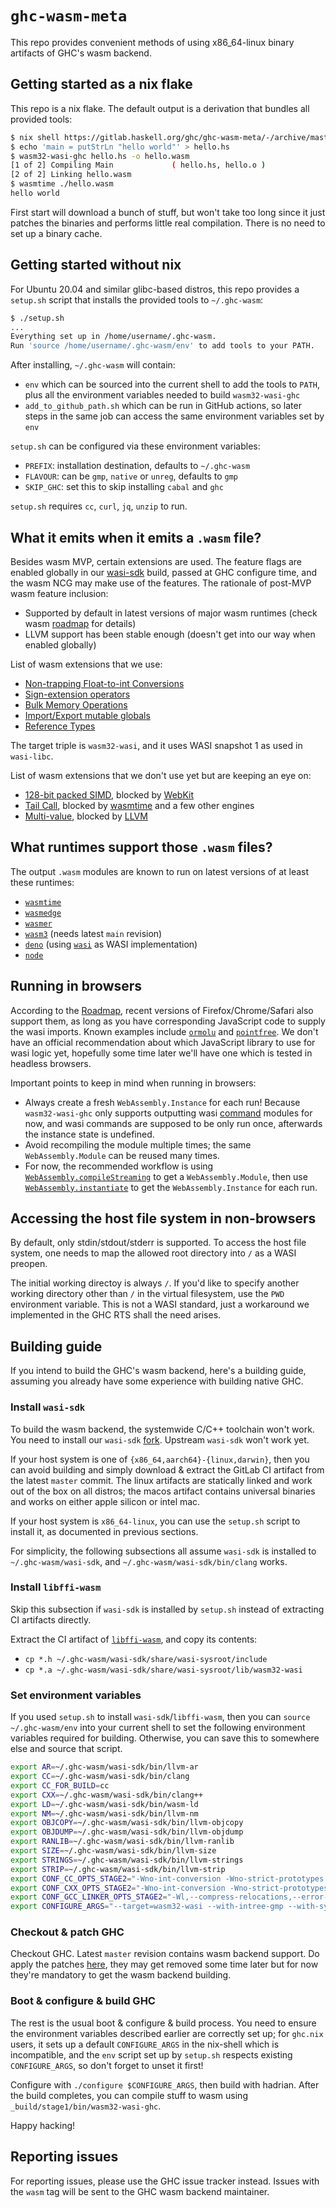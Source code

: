 # `ghc-wasm-meta`

This repo provides convenient methods of using x86_64-linux binary
artifacts of GHC's wasm backend.

## Getting started as a nix flake

This repo is a nix flake. The default output is a derivation that
bundles all provided tools:

```sh
$ nix shell https://gitlab.haskell.org/ghc/ghc-wasm-meta/-/archive/master/ghc-wasm-meta-master.tar.gz
$ echo 'main = putStrLn "hello world"' > hello.hs
$ wasm32-wasi-ghc hello.hs -o hello.wasm
[1 of 2] Compiling Main             ( hello.hs, hello.o )
[2 of 2] Linking hello.wasm
$ wasmtime ./hello.wasm
hello world
```

First start will download a bunch of stuff, but won't take too long
since it just patches the binaries and performs little real
compilation. There is no need to set up a binary cache.

## Getting started without nix

For Ubuntu 20.04 and similar glibc-based distros, this repo provides a
`setup.sh` script that installs the provided tools to `~/.ghc-wasm`:

```sh
$ ./setup.sh
...
Everything set up in /home/username/.ghc-wasm.
Run 'source /home/username/.ghc-wasm/env' to add tools to your PATH.
```

After installing, `~/.ghc-wasm` will contain:

  - `env` which can be sourced into the current shell to add the tools
    to `PATH`, plus all the environment variables needed to build
    `wasm32-wasi-ghc`
  - `add_to_github_path.sh` which can be run in GitHub actions, so
    later steps in the same job can access the same environment
    variables set by `env`

`setup.sh` can be configured via these environment variables:

  - `PREFIX`: installation destination, defaults to `~/.ghc-wasm`
  - `FLAVOUR`: can be `gmp`, `native` or `unreg`, defaults to `gmp`
  - `SKIP_GHC`: set this to skip installing `cabal` and `ghc`

`setup.sh` requires `cc`, `curl`, `jq`, `unzip` to run.

## What it emits when it emits a `.wasm` file?

Besides wasm MVP, certain extensions are used. The feature flags are
enabled globally in our
[wasi-sdk](https://gitlab.haskell.org/ghc/wasi-sdk) build, passed at
GHC configure time, and the wasm NCG may make use of the features. The
rationale of post-MVP wasm feature inclusion:

- Supported by default in latest versions of major wasm runtimes
(check wasm [roadmap](https://webassembly.org/roadmap) for details)
- LLVM support has been stable enough (doesn't get into our way when
enabled globally)

List of wasm extensions that we use:

- [Non-trapping Float-to-int
  Conversions](https://github.com/WebAssembly/spec/blob/master/proposals/nontrapping-float-to-int-conversion/Overview.md)
- [Sign-extension
  operators](https://github.com/WebAssembly/spec/blob/master/proposals/sign-extension-ops/Overview.md)
- [Bulk Memory
  Operations](https://github.com/WebAssembly/spec/blob/master/proposals/bulk-memory-operations/Overview.md)
- [Import/Export mutable
  globals](https://github.com/WebAssembly/mutable-global/blob/master/proposals/mutable-global/Overview.md)
- [Reference
  Types](https://github.com/WebAssembly/spec/blob/master/proposals/reference-types/Overview.md)

The target triple is `wasm32-wasi`, and it uses WASI snapshot 1 as
used in `wasi-libc`.

List of wasm extensions that we don't use yet but are keeping an eye
on:

- [128-bit packed
  SIMD](https://github.com/WebAssembly/spec/blob/master/proposals/simd/SIMD.md),
  blocked by [WebKit](https://bugs.webkit.org/show_bug.cgi?id=222382)
- [Tail
  Call](https://github.com/WebAssembly/tail-call/blob/main/proposals/tail-call/Overview.md),
  blocked by
  [wasmtime](https://github.com/bytecodealliance/wasmtime/issues/1065)
  and a few other engines
- [Multi-value](https://github.com/WebAssembly/spec/blob/master/proposals/multi-value/Overview.md),
  blocked by [LLVM](https://github.com/llvm/llvm-project/issues/59095)

## What runtimes support those `.wasm` files?

The output `.wasm` modules are known to run on latest versions of at
least these runtimes:

- [`wasmtime`](https://wasmtime.dev)
- [`wasmedge`](https://wasmedge.org)
- [`wasmer`](https://wasmer.io)
- [`wasm3`](https://github.com/wasm3/wasm3) (needs latest `main`
  revision)
- [`deno`](https://deno.land) (using
  [`wasi`](https://deno.land/std/wasi/snapshot_preview1.ts) as WASI
  implementation)
- [`node`](https://nodejs.org)

## Running in browsers

According to the [Roadmap](https://webassembly.org/roadmap), recent
versions of Firefox/Chrome/Safari also support them, as long as you
have corresponding JavaScript code to supply the wasi imports. Known
examples include
[`ormolu`](https://twitter.com/tweagio/status/1598618914761719808) and
[`pointfree`](https://www.reddit.com/r/haskell/comments/zc8o75/try_the_wasm_port_of_pointfree).
We don't have an official recommendation about which JavaScript
library to use for wasi logic yet, hopefully some time later we'll
have one which is tested in headless browsers.

Important points to keep in mind when running in browsers:

- Always create a fresh `WebAssembly.Instance` for each run! Because
  `wasm32-wasi-ghc` only supports outputting wasi
  [command](https://github.com/WebAssembly/WASI/blob/main/legacy/application-abi.md)
  modules for now, and wasi commands are supposed to be only run once,
  afterwards the instance state is undefined.
- Avoid recompiling the module multiple times; the same
  `WebAssembly.Module` can be reused many times.
- For now, the recommended workflow is using
  [`WebAssembly.compileStreaming`](https://developer.mozilla.org/en-US/docs/WebAssembly/JavaScript_interface/compileStreaming)
  to get a `WebAssembly.Module`, then use
  [`WebAssembly.instantiate`](https://developer.mozilla.org/en-US/docs/WebAssembly/JavaScript_interface/instantiate)
  to get the `WebAssembly.Instance` for each run.

## Accessing the host file system in non-browsers

By default, only stdin/stdout/stderr is supported. To access the host
file system, one needs to map the allowed root directory into `/` as a
WASI preopen.

The initial working directoy is always `/`. If you'd like to specify
another working directory other than `/` in the virtual filesystem,
use the `PWD` environment variable. This is not a WASI standard, just
a workaround we implemented in the GHC RTS shall the need arises.

## Building guide

If you intend to build the GHC's wasm backend, here's a building
guide, assuming you already have some experience with building native
GHC.

### Install `wasi-sdk`

To build the wasm backend, the systemwide C/C++ toolchain won't work.
You need to install our `wasi-sdk`
[fork](https://gitlab.haskell.org/ghc/wasi-sdk). Upstream `wasi-sdk`
won't work yet.

If your host system is one of `{x86_64,aarch64}-{linux,darwin}`, then
you can avoid building and simply download & extract the GitLab CI
artifact from the latest `master` commit. The linux artifacts are
statically linked and work out of the box on all distros; the macos
artifact contains universal binaries and works on either apple silicon
or intel mac.

If your host system is `x86_64-linux`, you can use the `setup.sh`
script to install it, as documented in previous sections.

For simplicity, the following subsections all assume `wasi-sdk` is
installed to `~/.ghc-wasm/wasi-sdk`, and
`~/.ghc-wasm/wasi-sdk/bin/clang` works.

### Install `libffi-wasm`

Skip this subsection if `wasi-sdk` is installed by `setup.sh` instead
of extracting CI artifacts directly.

Extract the CI artifact of
[`libffi-wasm`](https://gitlab.haskell.org/ghc/libffi-wasm), and copy
its contents:

- `cp *.h ~/.ghc-wasm/wasi-sdk/share/wasi-sysroot/include`
- `cp *.a ~/.ghc-wasm/wasi-sdk/share/wasi-sysroot/lib/wasm32-wasi`

### Set environment variables

If you used `setup.sh` to install `wasi-sdk`/`libffi-wasm`, then you
can `source ~/.ghc-wasm/env` into your current shell to set the
following environment variables required for building. Otherwise, you
can save this to somewhere else and source that script.

```bash
export AR=~/.ghc-wasm/wasi-sdk/bin/llvm-ar
export CC=~/.ghc-wasm/wasi-sdk/bin/clang
export CC_FOR_BUILD=cc
export CXX=~/.ghc-wasm/wasi-sdk/bin/clang++
export LD=~/.ghc-wasm/wasi-sdk/bin/wasm-ld
export NM=~/.ghc-wasm/wasi-sdk/bin/llvm-nm
export OBJCOPY=~/.ghc-wasm/wasi-sdk/bin/llvm-objcopy
export OBJDUMP=~/.ghc-wasm/wasi-sdk/bin/llvm-objdump
export RANLIB=~/.ghc-wasm/wasi-sdk/bin/llvm-ranlib
export SIZE=~/.ghc-wasm/wasi-sdk/bin/llvm-size
export STRINGS=~/.ghc-wasm/wasi-sdk/bin/llvm-strings
export STRIP=~/.ghc-wasm/wasi-sdk/bin/llvm-strip
export CONF_CC_OPTS_STAGE2="-Wno-int-conversion -Wno-strict-prototypes -Oz -mnontrapping-fptoint -msign-ext -mbulk-memory -mmutable-globals -mreference-types"
export CONF_CXX_OPTS_STAGE2="-Wno-int-conversion -Wno-strict-prototypes -fno-exceptions -Oz -mnontrapping-fptoint -msign-ext -mbulk-memory -mmutable-globals -mreference-types"
export CONF_GCC_LINKER_OPTS_STAGE2="-Wl,--compress-relocations,--error-limit=0,--growable-table,--stack-first,--strip-debug -Wno-unused-command-line-argument"
export CONFIGURE_ARGS="--target=wasm32-wasi --with-intree-gmp --with-system-libffi"
```

### Checkout & patch GHC

Checkout GHC. Latest `master` revision contains wasm backend support.
Do apply the patches
[here](https://gitlab.haskell.org/ghc/ghc/-/blob/cc25d52e0f65d54c052908c7d91d5946342ab88a/.gitlab-ci.yml#L816),
they may get removed some time later but for now they're mandatory to
get the wasm backend building.

### Boot & configure & build GHC

The rest is the usual boot & configure & build process. You need to
ensure the environment variables described earlier are correctly set
up; for `ghc.nix` users, it sets up a default `CONFIGURE_ARGS` in the
nix-shell which is incompatible, and the `env` script set up by
`setup.sh` respects existing `CONFIGURE_ARGS`, so don't forget to
unset it first!

Configure with `./configure $CONFIGURE_ARGS`, then build with hadrian.
After the build completes, you can compile stuff to wasm using
`_build/stage1/bin/wasm32-wasi-ghc`.

Happy hacking!

## Reporting issues

For reporting issues, please use the GHC issue tracker instead. Issues
with the `wasm` tag will be sent to the GHC wasm backend maintainer.
